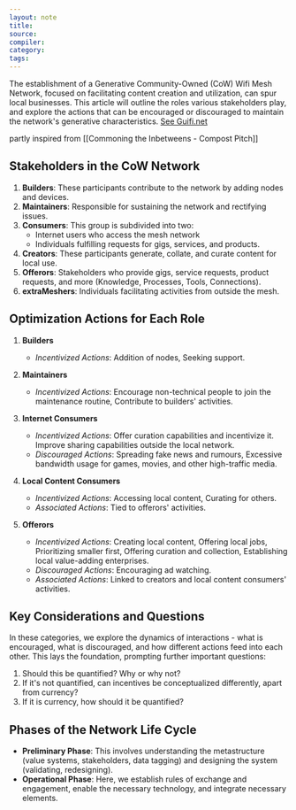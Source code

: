 ```yaml
---
layout: note
title:
source:
compiler:
category:
tags:
---
```

The establishment of a Generative Community-Owned (CoW) Wifi Mesh Network, focused on facilitating content creation and utilization, can spur local businesses.
This article will outline the roles various stakeholders play, and explore the actions that can be encouraged or discouraged to maintain the network's generative characteristics.
[See Guifi.net](https://en.wikipedia.org/wiki/Guifi.net)

partly inspired from [[Commoning the Inbetweens - Compost Pitch]]

## Stakeholders in the CoW Network

1. **Builders**: These participants contribute to the network by adding nodes and devices.
2. **Maintainers**: Responsible for sustaining the network and rectifying issues.
3. **Consumers**: This group is subdivided into two:
   - Internet users who access the mesh network
   - Individuals fulfilling requests for gigs, services, and products.
4. **Creators**: These participants generate, collate, and curate content for local use.
5. **Offerors**: Stakeholders who provide gigs, service requests, product requests, and more (Knowledge, Processes, Tools, Connections).
6. **extraMeshers**: Individuals facilitating activities from outside the mesh.

## Optimization Actions for Each Role

1. **Builders** 
   - *Incentivized Actions*: Addition of nodes, Seeking support.

2. **Maintainers**
   - *Incentivized Actions*: Encourage non-technical people to join the maintenance routine, Contribute to builders' activities.

3. **Internet Consumers**
   - *Incentivized Actions*: Offer curation capabilities and incentivize it. Improve sharing capabilities outside the local network.
   - *Discouraged Actions*: Spreading fake news and rumours, Excessive bandwidth usage for games, movies, and other high-traffic media.

4. **Local Content Consumers**
   - *Incentivized Actions*: Accessing local content, Curating for others.
   - *Associated Actions*: Tied to offerors' activities.

5. **Offerors**
   - *Incentivized Actions*: Creating local content, Offering local jobs, Prioritizing smaller first, Offering curation and collection, Establishing local value-adding enterprises.
   - *Discouraged Actions*: Encouraging ad watching.
   - *Associated Actions*: Linked to creators and local content consumers' activities.

## Key Considerations and Questions

In these categories, we explore the dynamics of interactions - what is encouraged, what is discouraged, and how different actions feed into each other. This lays the foundation, prompting further important questions:

1. Should this be quantified? Why or why not?
2. If it's not quantified, can incentives be conceptualized differently, apart from currency?
3. If it is currency, how should it be quantified?

## Phases of the Network Life Cycle

- **Preliminary Phase**: This involves understanding the metastructure (value systems, stakeholders, data tagging) and designing the system (validating, redesigning).
- **Operational Phase**: Here, we establish rules of exchange and engagement, enable the necessary technology, and integrate necessary elements.
